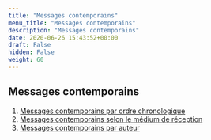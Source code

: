 ```yaml
---
title: "Messages contemporains"
menu_title: "Messages contemporains"
description: "Messages contemporains"
date: 2020-06-26 15:43:52+00:00
draft: False
hidden: False
weight: 60
---
```

## Messages contemporains

1. [Messages contemporains par ordre chronologique](/fr-contemporary-messages/fr-contemporary-messages-by-date-order/)
2. [Messages contemporains selon le médium de réception](/fr-contemporary-messages/fr-contemporary-messages-per-medium/)
3. [Messages contemporains par auteur](/fr-contemporary-messages/6-3-fr-contemporary-messages-by-author/)
